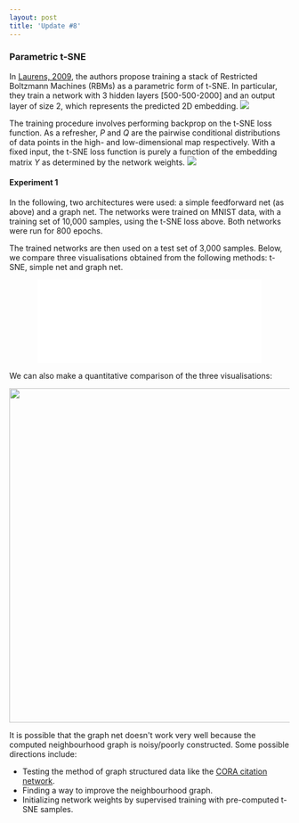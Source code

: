 ```yaml
---
layout: post
title: 'Update #8'
---
```

### Parametric t-SNE
In [Laurens, 2009](https://lvdmaaten.github.io/publications/papers/AISTATS_2009.pdf), the authors propose training a stack of Restricted Boltzmann Machines (RBMs) as a parametric form of t-SNE. In particular, they train a network with 3 hidden layers [500-500-2000] and an output layer of size 2, which represents the predicted 2D embedding.
<img src="{{ site.baseurl }}/public/update_8/parametric.png">

The training procedure involves performing backprop on the t-SNE loss function. As a refresher, _P_ and _Q_ are the pairwise conditional distributions of data points in the high- and low-dimensional map respectively. With a fixed input, the t-SNE loss function is purely a function of the embedding matrix _Y_ as determined by the network weights.
<img src="{{ site.baseurl }}/public/update_8/tsne_cost.png">

#### Experiment 1
In the following, two architectures were used: a simple feedforward net (as above) and a graph net. The networks were trained on MNIST data, with a training set of 10,000 samples, using the t-SNE loss above. Both networks were run for 800 epochs. 

The trained networks are then used on a test set of 3,000 samples. Below, we compare three visualisations obtained from the following methods: t-SNE, simple net and graph net. 
<center>
<iframe class="slideshow-iframe" src="{{ site.baseurl }}/slides/update_8_1.html"
style="width:80%" frameborder="0" scrolling="no" onload="resizeIframe(this)"></iframe>
</center>

We can also make a quantitative comparison of the three visualisations:
<center>
<img src="{{ site.baseurl }}/public/update_8/results.png" width="600">
</center>

It is possible that the graph net doesn't work very well because the computed neighbourhood graph is noisy/poorly constructed. Some possible directions include:
  * Testing the method of graph structured data like the [CORA citation network](https://relational.fit.cvut.cz/dataset/CORA).
  * Finding a way to improve the neighbourhood graph.
  * Initializing network weights by supervised training with pre-computed t-SNE samples. 
